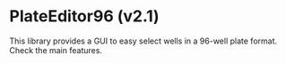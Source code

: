 # PlateEditor96 (v2.1)

This library provides a GUI to easy select wells in a 96-well plate format. Check the main features.
